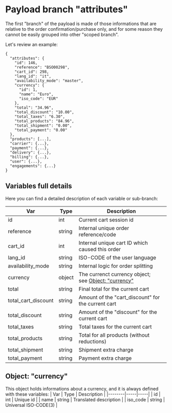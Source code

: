 # Payload branch "attributes"
The first "branch" of the payload is made of those informations that are relative to the order confirmation/purchase only, and for some reason they cannot be easily grouped into other "scoped branch".

Let's review an example:

```js{2-19}
{  
  "attributes": {
    "id": 146,
    "reference": "BSO00298",
    "cart_id": 298,
    "lang_id": "it",
    "availability_mode": "master",    
    "currency": {
      "id": 1,
      "name": "Euro",
      "iso_code": "EUR"
    },
    "total": "34.96",
    "total_discount": "10.00",
    "total_taxes": "6.30",
    "total_products": "84.96",
    "total_shipment": "0.00",
    "total_payment": "0.00"
  },
  "products": [...],
  "carrier": {...},
  "payment": {...},
  "delivery": {...},
  "billing": {...},
  "user": {...},
  "engagements": {...}
}
```
## Variables full details
Here you can find a detailed description of each variable or sub-branch:

| <span style="white-space: nowrap; text-align:center">Var</span> | Type | Description |
|--------|-----|-----|
| <span style="white-space: nowrap;">id</span> | <span style="white-space: nowrap;">int</span> | Current cart session id |
| <span style="white-space: nowrap;">reference</span> | <span style="white-space: nowrap;">string</span> | Internal unique order reference/code |
| <span style="white-space: nowrap;">cart_id</span> | <span style="white-space: nowrap;">int</span> | Internal unique cart ID which caused this order |
| <span style="white-space: nowrap;">lang_id</span> | <span style="white-space: nowrap;">string</span> | ISO-CODE of the user language |
| <span style="white-space: nowrap;">availability_mode</span> | <span style="white-space: nowrap;">string</span> | Internal logic for order splitting |
| <span style="white-space: nowrap;">currency</span> | <span style="white-space: nowrap;">object</span> | The currenct currency object;<br>see <a href="#object-currency">Object: "currency"</a> |
| <span style="white-space: nowrap;">total</span> | <span style="white-space: nowrap;">string</span> | Final total for the current cart |
| <span style="white-space: nowrap;">total_cart_discount</span> | <span style="white-space: nowrap;">string</span> | Amount of the "cart_discount" for the current cart |
| <span style="white-space: nowrap;">total_discount</span> | <span style="white-space: nowrap;">string</span> | Amount of the "discount" for the current cart |
| <span style="white-space: nowrap;">total_taxes</span> | <span style="white-space: nowrap;">string</span> | Total taxes for the current cart |
| <span style="white-space: nowrap;">total_products</span> | <span style="white-space: nowrap;">string</span> | Total for all products (without reductions) |
| <span style="white-space: nowrap;">total_shipment</span> | <span style="white-space: nowrap;">string</span> | Shipment extra charge |
| <span style="white-space: nowrap;">total_payment</span> | <span style="white-space: nowrap;">string</span> | Payment extra charge |

## Object: "currency"
This object holds informations about a currency, and it is always defined with these variables:
| <span style="white-space: nowrap; text-align:center">Var</span> | Type | Description |
|--------|-----|-----|
| <span style="white-space: nowrap;">id</span> | <span style="white-space: nowrap;">int</span> | Unique id |
| <span style="white-space: nowrap;">name</span> | <span style="white-space: nowrap;">string</span> | Translated description |
| <span style="white-space: nowrap;">iso_code</span> | <span style="white-space: nowrap;">string</span> | Universal ISO-CODE(3) |